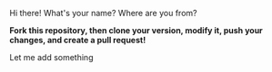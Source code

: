 Hi there! What's your name? Where are you from?

**Fork this repository, then clone your version, modify it, push your changes, and create a pull request!**


Let me add something
